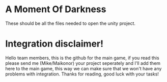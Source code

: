 # A Moment Of Darkness
These should be all the files needed to open the unity project.

# Integration disclaimer!
Hello team members, this is the github for the main game, if you read this please send me (Mike/Maikonor) your project seperately and I'll add them here to the main game, this way we can make sure that we won't have any problems with integration. Thanks for reading, good luck with your tasks!

